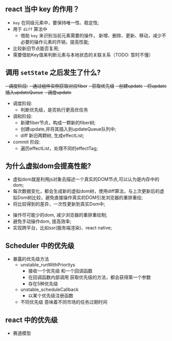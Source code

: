 ## react 当中 key 的作用？
- `key` 在同级元素中，要保持唯一性、稳定性;
- 用于 `diff` 算法中
  - 借助 `key` 来识别当前元素需要的操作， 新增、删除、更新、移动，减少不必要的操作元素的开销，提高性能;
- 比较新旧节点能否复用;
- 需要借助Key值来判断元素与本地状态的关联关系（TODO: 暂时不懂）

## 调用 `setState` 之后发生了什么?
  ~~- 调度阶段:~~
    ~~- 通过组件实例获取对应fiber~~
    ~~- 获取优先级~~
    ~~- 创建update~~
    ~~- 将update插入updateQueue~~
    ~~- 调度update~~

  - 调度阶段:
    - 判断优先级，是否执行更高优任务
  - 调和阶段:
    - 新建fiber节点，构成一颗新的fiber树;
    - 创建update,并将其插入到updateQueue队列中;
    - diff 新旧两颗树, 生成effectList;
  - commit 阶段:
    - 遍历effectList，处理不同的effectTag;


## 为什么虚拟dom会提高性能?
  - 虚拟dom就是利用js对象去描述一个真实的DOM节点,可以认为是内存中的dom;
  - 每次数据变化，都会生成新的虚拟dom树，使用diff算法，与上次更新后的虚拟Dom树比较，避免直接操作真实的DOM引发浏览器的重排重绘;
  - 将比较得到的差异，一次性更新到真实Dom中;

  <!-- 可以讲一下带来的好处 -->
  - 操作尽可能少的dom, 减少浏览器的重排重绘制;
  - 避免手动操作dom, 提高效率;
  - 实现跨平台，比如ssr(服务端渲染)、react native;

## Scheduler 中的优先级
- 暴露的优先级方法
  - unstable_runWithPrioritys
    - 接收一个优先级 和一个回调函数
    - 在回调函数内部调用 获取优先级的方法，都会获得第一个参数
    - 存在5种优先级
  - unstable_scheduleCallback
    - 以某个优先级注册函数
  - 不同优先级 意味着不同市场的任务过期时间
## react 中的优先级
  - 赛道模型

